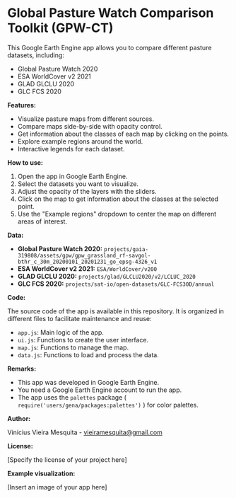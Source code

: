 # Global Pasture Watch Comparison Toolkit (GPW-CT)

This Google Earth Engine app allows you to compare different pasture datasets, including:

* Global Pasture Watch 2020
* ESA WorldCover v2 2021
* GLAD GLCLU 2020
* GLC FCS 2020

**Features:**

* Visualize pasture maps from different sources.
* Compare maps side-by-side with opacity control.
* Get information about the classes of each map by clicking on the points.
* Explore example regions around the world.
* Interactive legends for each dataset.

**How to use:**

1. Open the app in Google Earth Engine.
2. Select the datasets you want to visualize.
3. Adjust the opacity of the layers with the sliders.
4. Click on the map to get information about the classes at the selected point.
5. Use the "Example regions" dropdown to center the map on different areas of interest.

**Data:**

* **Global Pasture Watch 2020:**  `projects/gaia-319808/assets/gpw/gpw_grassland_rf-savgol-bthr_c_30m_20200101_20201231_go_epsg-4326_v1`
* **ESA WorldCover v2 2021:** `ESA/WorldCover/v200`
* **GLAD GLCLU 2020:** `projects/glad/GLCLU2020/v2/LCLUC_2020`
* **GLC FCS 2020:** `projects/sat-io/open-datasets/GLC-FCS30D/annual`

**Code:**

The source code of the app is available in this repository. It is organized in different files to facilitate maintenance and reuse:

* `app.js`: Main logic of the app.
* `ui.js`: Functions to create the user interface.
* `map.js`: Functions to manage the map.
* `data.js`: Functions to load and process the data.

**Remarks:**

* This app was developed in Google Earth Engine.
* You need a Google Earth Engine account to run the app.
* The app uses the `palettes` package ( `require('users/gena/packages:palettes')` ) for color palettes.

**Author:**

Vinícius Vieira Mesquita - vieiramesquita@gmail.com

**License:**

[Specify the license of your project here]


**Example visualization:**

[Insert an image of your app here]